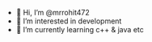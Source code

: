 - 👋 Hi, I’m @mrrohit472
- 👀 I’m interested in development
- 🌱 I’m currently learning c++ & java etc

<!---
mrrohit472/mrrohit472 is a ✨ special ✨ repository because its `README.md` (this file) appears on your GitHub profile.
You can click the Preview link to take a look at your changes.
--->
